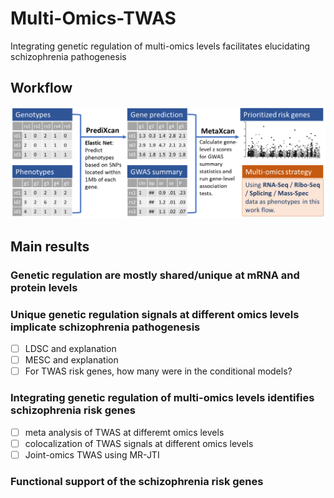 # Multi-Omics-TWAS
Integrating genetic regulation of multi-omics levels facilitates elucidating schizophrenia pathogenesis

## Workflow
![workflow](.img/workflow.png)

## Main results

### Genetic regulation are mostly shared/unique at mRNA and protein levels

### Unique genetic regulation signals at different omics levels implicate schizophrenia pathogenesis
* [ ] LDSC and explanation
* [ ] MESC and explanation
* [ ] For TWAS risk genes, how many were in the conditional models?

### Integrating genetic regulation of multi-omics levels identifies schizophrenia risk genes
* [ ] meta analysis of TWAS at differemt omics levels
* [ ] colocalization of TWAS signals at different omics levels
* [ ] Joint-omics TWAS using MR-JTI

### Functional support of the schizophrenia risk genes

